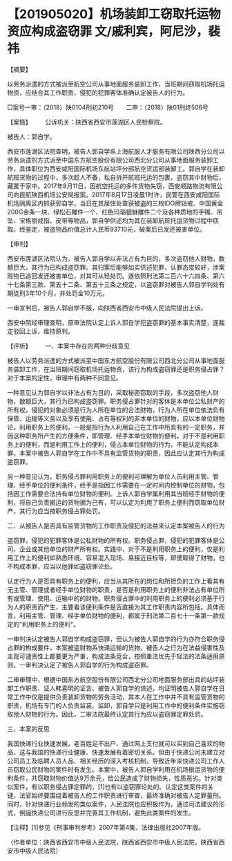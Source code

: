 # 【201905020】机场装卸工窃取托运物资应构成盗窃罪 文/戚利宾，阿尼沙，裴祎

【摘要】

以劳务派遣的方式被派至航空公司从事地面服务装卸工作，当班期间窃取机场托运物资，应结合其工作职责、侵犯的犯罪客体准确认定被告人的行为。

□案号一审：（2018）陕0104刑初210号　　二审：（2018）陕01刑终506号

【案情】 　　公诉机关：陕西省西安市莲湖区人民检察院。

被告人：郭自学。

西安市莲湖区法院查明，被告人郭自学系上海航服人才服务有限公司陕西分公司以劳务派遣的方式派至中国东方航空股份有限公司西北分公司从事地面服务装卸工作，具体职位为西安咸阳国际机场东航站坪分部航空货运部装卸工。郭自学在装卸航班货物的过程中，多次趁人不备，私自拆开航班托运的包裹，盗窃其中财物后，藏匿于家中。2017年8月11日，因航空托运的多件货物失窃，西安顺路物流有限公司向民航陕西机场公安局报案。2017年8月17日凌晨1时许，民警在西安咸阳国际机场隔离区内抓获郭自学，当日在其居住处查获被盗的三枚IDO牌钻戒、中国黄金200G金条一块、绿松石雕件一个、红色玛瑙貔貅雕件二个及各种质地的手镯、吊坠、宝格丽戒指、皮带等物品，郭自学供述均为其在装卸航班托运货物过程中窃取。经鉴定，被盗物品价值总计人民币93710元，破案后已发还被害单位。

【审判】

西安市莲湖区法院认为，被告人郭自学以非法占有为目的，多次盗窃他人财物，数额巨大，其行为已构成盗窃罪。其归案后能够如实供述犯罪，认罪态度较好，涉案赃物已追回发还被害单位，对其可从轻处罚。遂依照刑法第二百六十六四条、第六十七条第三款、第五十二条、第五十三条之规定，以盗窃罪对被告人郭自学判处有期徒刑3年10个月，并处罚金10万元。

一审宣判后，被告人郭自学不服，向陕西省西安市中级人民法院提出上诉。

西安中院经审理查明，原审法院认定上诉人郭自学犯盗窃罪的基本事实清楚，遂裁定驳回上诉，维持原判。

【评析】 　　一、本案中存在的两种分歧意见

被告人以劳务派遣的方式被派至中国东方航空股份有限公司西北分公司从事地面服务装卸工作，在当班期间窃取机场托运物资，该行为构成盗窃罪还是职务侵占罪？对于本案的定性，审理中有两种不同意见。

一种意见认为郭自学以非法占有为目的，采取秘密窃取的手段，多次盗窃他人财物，数额巨大，其行为已构成盗窃罪。职务侵占罪针对的客体是本单位公私财产的所有权，侵犯的对象必须是行为人所在单位的合法财物，行为人所在单位依法负有保管、运输等义务以及享有使用、占有等权利的非本单位的财物，应以本单位财物论。利用职务上的便利，一般是指行为人利用自己在工作中所具有的一定职务，并因这种职务所产生的方便条件，即管理、经手本单位财物的便利。对于不是利用职务上的便利，而是利用工作上的便利，侵占本单位财物的行为，不能认定构成本罪。本案中被告人郭自学在工作中不具有监管货物的职责，因此应认定其行为构成盗窃罪。

另一种意见认为，职务侵占罪利用职务上的便利可理解为单位人员利用主管、管理、经手单位的便利条件，经手是指因工作需要在一定时间内控制单位的财物，包括因工作需要合法持有单位财物的便利。上诉人郭自学属利用其当班经手财物的便利，将自己负责搬运的货物据为己有，可以认定为利用了职务上便利而窃取单位财产，其行为应当按职务侵占罪处罚。

二、从被告人是否具有监管货物的工作职责及侵犯的法益来认定本案被告人的行为

盗窃罪，侵犯的犯罪客体是公私财物的所有权。职务侵占罪，侵犯的犯罪客体是公司、企业或其他单位的财产所有权。实践中，对于不是利用职务上的便利，仅是利用工作上的便利如熟悉环境、容易混入现场、易接近目标等，即使取得了财物，也不构成本罪，应当以他罪如盗窃罪论处。

认定行为人是否具有职务上的便利，应当从其所在的岗位和所担负的工作上看其有无主管、管理或者经手单位财物的职责，是否是利用职务上的便利非法占有单位所有或管理、使用、运输中的的财物。职务侵占罪中的利用职务上的便利必须基于行为人的职责而产生，主要看该便利条件是否直接为其工作职责内容所包括。具体而言，利用主管、管理、经手单位财物的便利，都属于刑法第二百七十一条第一款规定的"利用职务上的便利"。

一审判决认定被告人郭自学构成盗窃罪，但认为被告人郭自学的行为亦符合职务侵占罪的构成要件，本案被盗财物系快递运输的货物，被告人之行为在法益侵害性及主观可谴责性上都要更为严重，构成法条竞合，按照重法优先于轻法的法条适用原则，一审判决认定了被告人郭自学的行为构成盗窃罪。

二审审理中，根据中国东方航空股份有限公司西北分公司地面服务部出具的站坪装卸工作职责、证人韩喜明的证言、被告人郭自学的供述，均证明被告人郭自学在日常工作中仅是提供负责装卸货物的劳务活动，其本人在工作中并不具有监管货物的职责，机场有专门的人负责监装、监卸，郭自学只是利用工作中的便利条件实施窃取他人财物的行为。因此，二审法院最终认定其行为应以盗窃罪定罪处罚。

三、本案的反思

我国快递行业快速发展，老百姓足不出户、通过网上支付就可以买到自己喜欢的物品，这与我国的快递行业健康、快速发展有着密切关系。但由于快递公司未建立对公司员工及临聘人员人品、相关经历的深入考核机制，导致近年来快递公司工作人员窃取公民财物的案件时有发生。本案中，被告人郭自学利用在机场搬运货物的便利条件，共窃取财物价值达9万余元，给公民造成了财物损失，性质恶劣。针对类似案件，有以职务侵占罪定罪的，\[1\]也有以盗窃罪论处的。认定这类案件的关键，法官始终要围绕着被告人的工作职责进行审查，最终准确对被告人定罪量刑。同时，针对快递行业频发的类似案件，人民法院也应积极作为，通过司法建议的形式，倒逼快递公司进行反思并完善其工作机制，避免此类案件的发生。

【注释】\[1\]参见《刑事审判参考》2007年第4集，法律出版社2007年版。

（作者单位：陕西省西安市中级人民法院，陕西省西安市中级人民法院，陕西省西安市中级人民法院）